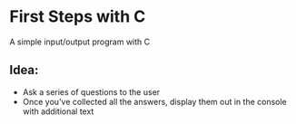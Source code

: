 # First Steps with C 
A simple input/output program with C

## Idea:
- Ask a series of questions to the user
- Once you've collected all the answers, display them out in the console with additional text

